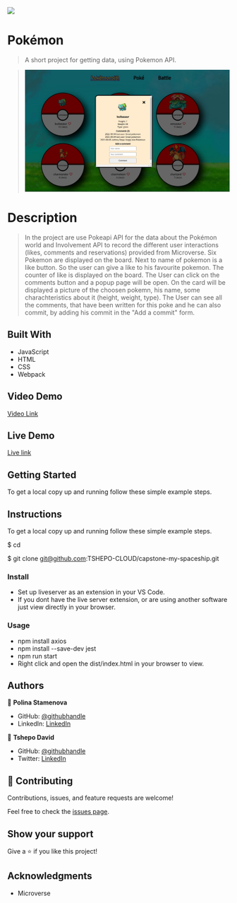 ![](https://img.shields.io/badge/myapp-blueviolet)

# Pokémon

> A short project for getting data, using Pokemon API.

> ![screenshot](./assets/pokemon-screenshoot.JPG)

# Description

> In the project are use Pokeapi API for the data about the Pokémon world and Involvement API to record the different user interactions (likes, comments and reservations) provided from Microverse.
> Six Pokemon are displayed on the board.
> Next to name of pokemon is a like button. So the user can give a like to his favourite pokemon.
> The counter of like is displayed on the board.
> The User can click on the comments button and a popup page will be open. On the card will be displayed a picture of the choosen pokemn, his name, some charachteristics about it (height, weight, type).
> The User can see all the comments, that have been written for this poke and he can also commit, by adding his commit in the "Add a commit" form.

## Built With

- JavaScript
- HTML
- CSS
- Webpack

## Video Demo

[Video Link](https://www.loom.com/share/edadb4d507fd4e9a9b2fa1aa3104731e)

## Live Demo

[Live link](https://tshepo-cloud.github.io/capstone-my-spaceship/)

## Getting Started

To get a local copy up and running follow these simple example steps.

## Instructions

To get a local copy up and running follow these simple example steps.

$ cd <folder>

$ git clone git@github.com:TSHEPO-CLOUD/capstone-my-spaceship.git

### Install

- Set up liveserver as an extension in your VS Code.
- If you dont have the live server extension, or are using another software just view directly in your browser.

### Usage

- npm install axios
- npm install --save-dev jest
- npm run start
- Right click and open the dist/index.html in your browser to view.

## Authors

👤 **Polina Stamenova**

- GitHub: [@githubhandle](https://github.com/PolinaStamenova)
- LinkedIn: [LinkedIn](https://www.linkedin.com/in/polina-stamenova-a60766112/)

👤 **Tshepo David**

- GitHub: [@githubhandle](https://github.com/TSHEPO-CLOUD)
- Twitter: [LinkedIn](https://twitter.com/tshepomolefem)

## 🤝 Contributing

Contributions, issues, and feature requests are welcome!

Feel free to check the [issues page](https://github.com/TSHEPO-CLOUD/capstone-my-spaceship/issues).

## Show your support

Give a ⭐️ if you like this project!

## Acknowledgments

- Microverse
